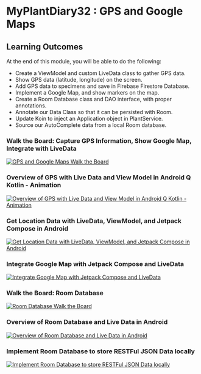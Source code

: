 # MyPlantDiary32 : GPS and Google Maps

## Learning Outcomes
At the end of this module, you will be able to do the following:

- Create a ViewModel and custom LiveData class to gather GPS data.
- Show GPS data (latitude, longitude) on the screen.
- Add GPS data to specimens and save in Firebase Firestore Database.
- Implement a Google Map, and show markers on the map.
- Create a Room Database class and DAO interface, with proper annotations.
- Annotate our Data Class so that it can be persisted with Room.
- Update Koin to inject an Application object in PlantService.
- Source our AutoComplete data from a local Room database.

### Walk the Board: Capture GPS Information, Show Google Map, Integrate with LiveData
[![GPS and Google Maps Walk the Board](http://img.youtube.com/vi/AFQm8o1-JmU/0.jpg)](http://www.youtube.com/watch?v=AFQm8o1-JmU "Walk the Board: Capture GPS Information, Show Google Map, Integrate with LiveData")

### Overview of GPS with Live Data and View Model in Android Q Kotlin - Animation
[![Overview of GPS with Live Data and View Model in Android Q Kotlin - Animation](http://img.youtube.com/vi/fElLMXWosWQ/0.jpg)](http://www.youtube.com/watch?v=fElLMXWosWQ "Overview of GPS with Live Data and View Model in Android Q Kotlin - Animation")

### Get Location Data with LiveData, ViewModel, and Jetpack Compose in Android
[![Get Location Data with LiveData, ViewModel, and Jetpack Compose in Android](http://img.youtube.com/vi/t2Vi7iKC9v4/0.jpg)](http://www.youtube.com/watch?v=t2Vi7iKC9v4 "Get Location Data with LiveData, ViewModel, and Jetpack Compose in Android")

### Integrate Google Map with Jetpack Compose and LiveData
[![Integrate Google Map with Jetpack Compose and LiveData](http://img.youtube.com/vi/tLuHDcBBiz0/0.jpg)](http://www.youtube.com/watch?v=tLuHDcBBiz0 "Integrate Google Map with Jetpack Compose and LiveData")

### Walk the Board: Room Database
[![Room Database Walk the Board](http://img.youtube.com/vi/cWEvGi14jQE/0.jpg)](http://www.youtube.com/watch?v=cWEvGi14jQE "Walk the Board: Capture GPS Information, Show Google Map, Integrate with LiveData")

### Overview of Room Database and Live Data in Android
[![Overview of Room Database and Live Data in Android](http://img.youtube.com/vi/b2A-7IBxCIk/0.jpg)](http://www.youtube.com/watch?v=b2A-7IBxCIk "Overview of Room Database and Live Data in Android")

### Implement Room Database to store RESTFul JSON Data locally
[![Implement Room Database to store RESTFul JSON Data locally](http://img.youtube.com/vi/XFhB-Tp9LOc/0.jpg)](http://www.youtube.com/watch?v=XFhB-Tp9LOc "Implement Room Database to store RESTFul JSON Data locally")
